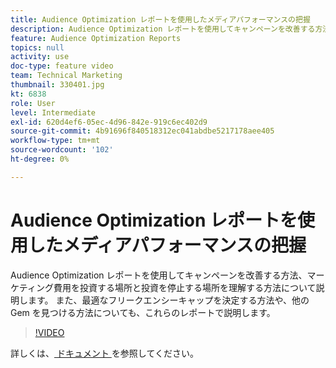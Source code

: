 ```yaml
---
title: Audience Optimization レポートを使用したメディアパフォーマンスの把握
description: Audience Optimization レポートを使用してキャンペーンを改善する方法、マーケティング費用を投資する場所と投資を停止する場所を理解する方法について説明します。 また、最適なフリークエンシーキャップを決定する方法や、他の Gem を見つける方法についても、これらのレポートで説明します。
feature: Audience Optimization Reports
topics: null
activity: use
doc-type: feature video
team: Technical Marketing
thumbnail: 330401.jpg
kt: 6838
role: User
level: Intermediate
exl-id: 620d4ef6-05ec-4d96-842e-919c6ec402d9
source-git-commit: 4b91696f840518312ec041abdbe5217178aee405
workflow-type: tm+mt
source-wordcount: '102'
ht-degree: 0%

---
```


# Audience Optimization レポートを使用したメディアパフォーマンスの把握

Audience Optimization レポートを使用してキャンペーンを改善する方法、マーケティング費用を投資する場所と投資を停止する場所を理解する方法について説明します。 また、最適なフリークエンシーキャップを決定する方法や、他の Gem を見つける方法についても、これらのレポートで説明します。

>[!VIDEO](https://video.tv.adobe.com/v/345090/?quality=12&learn=on&captions=jpn)

詳しくは、[ ドキュメント ](https://experienceleague.adobe.com/docs/audience-manager/user-guide/reporting/audience-optimization-reports/audience-optimization-reports.html?lang=ja#reporting) を参照してください。
